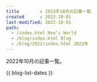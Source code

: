 ```yaml
---
title        : 2022年10月の記事一覧
created      : 2022-10-01
last-modified: 2022-10-01
path:
  - /index.html Neo's World
  - /blog/index.html Blog
  - /blog/2022/index.html 2022年
---
```


2022年10月の記事一覧。

{{ blog-list-dates }}
